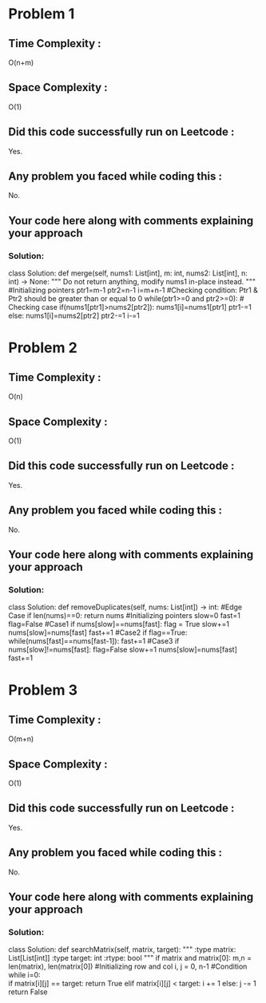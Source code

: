 # Problem 1
## Time Complexity :
O(n+m)

## Space Complexity :
O(1)

## Did this code successfully run on Leetcode :
Yes.
## Any problem you faced while coding this :
No. 

## Your code here along with comments explaining your approach
### Solution:

class Solution:
    def merge(self, nums1: List[int], m: int, nums2: List[int], n: int) -> None:
        """
        Do not return anything, modify nums1 in-place instead.
        """
        #Initializing pointers
        ptr1=m-1
        ptr2=n-1
        i=m+n-1
        #Checking condition: Ptr1 & Ptr2 should be greater than or equal to 0
        while(ptr1>=0 and ptr2>=0):
            # Checking case
            if(nums1[ptr1]>nums2[ptr2]):
                nums1[i]=nums1[ptr1]
                ptr1-=1
            else:
                nums1[i]=nums2[ptr2]
                ptr2-=1
            i-=1

# Problem 2
## Time Complexity :
O(n)

## Space Complexity :
O(1)

## Did this code successfully run on Leetcode :
Yes.
## Any problem you faced while coding this :
No. 

## Your code here along with comments explaining your approach
### Solution:

class Solution:
    def removeDuplicates(self, nums: List[int]) -> int:
        #Edge Case
        if len(nums)==0:
            return nums
        #Initializing pointers
        slow=0
        fast=1
        flag=False
        #Case1
        if nums[slow]==nums[fast]:
            flag = True
            slow+=1
            nums[slow]=nums[fast]
            fast+=1
        #Case2
        if flag==True:
            while(nums[fast]==nums[fast-1]):
                fast+=1
        #Case3
        if nums[slow]!=nums[fast]:
            flag=False
            slow+=1
            nums[slow]=nums[fast]
            fast+=1
        
 # Problem 3
## Time Complexity :
O(m+n)

## Space Complexity :
O(1)

## Did this code successfully run on Leetcode :
Yes.
## Any problem you faced while coding this :
No. 

## Your code here along with comments explaining your approach
### Solution:

class Solution:
    def searchMatrix(self, matrix, target):
        """
        :type matrix: List[List[int]]
        :type target: int
        :rtype: bool
        """
        if matrix and matrix[0]:
            m,n = len(matrix), len(matrix[0])
            #Initializing row and col
            i, j = 0, n-1
            #Condition
            while i<m and j>=0:   
                if matrix[i][j] == target:
                    return True
                elif matrix[i][j] < target:
                    i += 1
                else:
                    j -= 1
        return False
